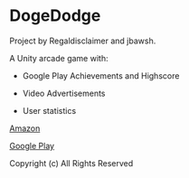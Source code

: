 # DogeDodge

Project by Regaldisclaimer and jbawsh.

A Unity arcade game with:

- Google Play Achievements and Highscore

- Video Advertisements

- User statistics

[Amazon](https://www.amazon.com/Regal-Disclaimer-Doge-Dodge-Plus/dp/B014QOX7VO/ref=sr_1_1?s=mobile-apps&ie=UTF8&qid=1473956534&sr=1-1&keywords=doge+dodge)

[Google Play](https://play.google.com/store/apps/details?id=com.valuace.dogedodge)

Copyright (c) All Rights Reserved
